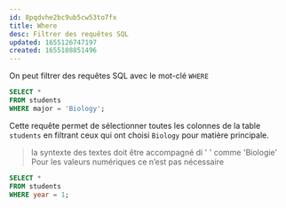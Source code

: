 ```yaml
---
id: 8pqdvhe2bc9ub5cw53to7fx
title: Where
desc: Filtrer des requêtes SQL
updated: 1655126747197
created: 1655108851496
---
```


On peut filtrer des requêtes SQL avec le mot-clé `WHERE` 

```sql
SELECT *
FROM students
WHERE major = 'Biology';
```

Cette requête permet de sélectionner toutes les colonnes de la table `students` en filtrant ceux qui ont choisi `Biology` pour matière principale.

> la syntexte des textes doit être accompagné di ' ' comme 'Biologie' Pour les valeurs numériques ce n’est pas nécessaire

```sql
SELECT *
FROM students
WHERE year = 1;
```

